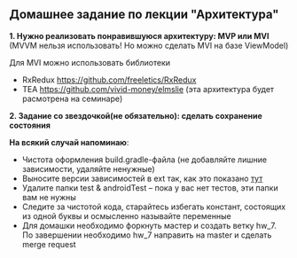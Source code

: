 ## Домашнее задание по лекции "Архитектура"

**1. Нужно реализовать понравившуюся архитектуру: MVP или MVI** (MVVM нельзя использовать!  Но можно сделать MVI на базе ViewModel)

Для MVI можно использовать библиотеки

- RxRedux  https://github.com/freeletics/RxRedux
- TEA https://github.com/vivid-money/elmslie (эта архитектура будет расмотрена на семинаре)

**2. Задание со звездочкой(не обязательно):  сделать сохранение состояния**

**На всякий случай напоминаю**:
- Чистота оформления build.gradle-файла (не добавляйте лишние зависимости, удаляйте ненужные)
- Выносите версии зависимостей в ext так, как это показано [тут](https://github.com/android/architecture-samples/blob/master/build.gradle)
- Удалите папки test & androidTest – пока у вас нет тестов, эти папки вам не нужны
- Следите за чистотой кода, старайтесь избегать констант, состоящих из одной буквы и осмысленно называйте переменные
- Для домашки необходимо форкнуть мастер и создать ветку hw_7. По завершении необходимо hw_7 направить на master и сделать merge request
